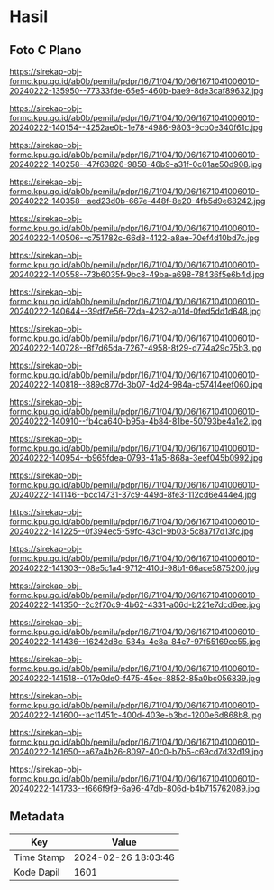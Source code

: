 # Hasil

## Foto C Plano

https://sirekap-obj-formc.kpu.go.id/ab0b/pemilu/pdpr/16/71/04/10/06/1671041006010-20240222-135950--77333fde-65e5-460b-bae9-8de3caf89632.jpg

https://sirekap-obj-formc.kpu.go.id/ab0b/pemilu/pdpr/16/71/04/10/06/1671041006010-20240222-140154--4252ae0b-1e78-4986-9803-9cb0e340f61c.jpg

https://sirekap-obj-formc.kpu.go.id/ab0b/pemilu/pdpr/16/71/04/10/06/1671041006010-20240222-140258--47f63826-9858-46b9-a31f-0c01ae50d908.jpg

https://sirekap-obj-formc.kpu.go.id/ab0b/pemilu/pdpr/16/71/04/10/06/1671041006010-20240222-140358--aed23d0b-667e-448f-8e20-4fb5d9e68242.jpg

https://sirekap-obj-formc.kpu.go.id/ab0b/pemilu/pdpr/16/71/04/10/06/1671041006010-20240222-140506--c751782c-66d8-4122-a8ae-70ef4d10bd7c.jpg

https://sirekap-obj-formc.kpu.go.id/ab0b/pemilu/pdpr/16/71/04/10/06/1671041006010-20240222-140558--73b6035f-9bc8-49ba-a698-78436f5e6b4d.jpg

https://sirekap-obj-formc.kpu.go.id/ab0b/pemilu/pdpr/16/71/04/10/06/1671041006010-20240222-140644--39df7e56-72da-4262-a01d-0fed5dd1d648.jpg

https://sirekap-obj-formc.kpu.go.id/ab0b/pemilu/pdpr/16/71/04/10/06/1671041006010-20240222-140728--8f7d65da-7267-4958-8f29-d774a29c75b3.jpg

https://sirekap-obj-formc.kpu.go.id/ab0b/pemilu/pdpr/16/71/04/10/06/1671041006010-20240222-140818--889c877d-3b07-4d24-984a-c57414eef060.jpg

https://sirekap-obj-formc.kpu.go.id/ab0b/pemilu/pdpr/16/71/04/10/06/1671041006010-20240222-140910--fb4ca640-b95a-4b84-81be-50793be4a1e2.jpg

https://sirekap-obj-formc.kpu.go.id/ab0b/pemilu/pdpr/16/71/04/10/06/1671041006010-20240222-140954--b965fdea-0793-41a5-868a-3eef045b0992.jpg

https://sirekap-obj-formc.kpu.go.id/ab0b/pemilu/pdpr/16/71/04/10/06/1671041006010-20240222-141146--bcc14731-37c9-449d-8fe3-112cd6e444e4.jpg

https://sirekap-obj-formc.kpu.go.id/ab0b/pemilu/pdpr/16/71/04/10/06/1671041006010-20240222-141225--0f394ec5-59fc-43c1-9b03-5c8a7f7d13fc.jpg

https://sirekap-obj-formc.kpu.go.id/ab0b/pemilu/pdpr/16/71/04/10/06/1671041006010-20240222-141303--08e5c1a4-9712-410d-98b1-66ace5875200.jpg

https://sirekap-obj-formc.kpu.go.id/ab0b/pemilu/pdpr/16/71/04/10/06/1671041006010-20240222-141350--2c2f70c9-4b62-4331-a06d-b221e7dcd6ee.jpg

https://sirekap-obj-formc.kpu.go.id/ab0b/pemilu/pdpr/16/71/04/10/06/1671041006010-20240222-141436--16242d8c-534a-4e8a-84e7-97f55169ce55.jpg

https://sirekap-obj-formc.kpu.go.id/ab0b/pemilu/pdpr/16/71/04/10/06/1671041006010-20240222-141518--017e0de0-f475-45ec-8852-85a0bc056839.jpg

https://sirekap-obj-formc.kpu.go.id/ab0b/pemilu/pdpr/16/71/04/10/06/1671041006010-20240222-141600--ac11451c-400d-403e-b3bd-1200e6d868b8.jpg

https://sirekap-obj-formc.kpu.go.id/ab0b/pemilu/pdpr/16/71/04/10/06/1671041006010-20240222-141650--a67a4b26-8097-40c0-b7b5-c69cd7d32d19.jpg

https://sirekap-obj-formc.kpu.go.id/ab0b/pemilu/pdpr/16/71/04/10/06/1671041006010-20240222-141733--f666f9f9-6a96-47db-806d-b4b715762089.jpg


## Metadata

| Key        | Value               |
| ---------- | ------------------- |
| Time Stamp | 2024-02-26 18:03:46 |
| Kode Dapil | 1601                |



